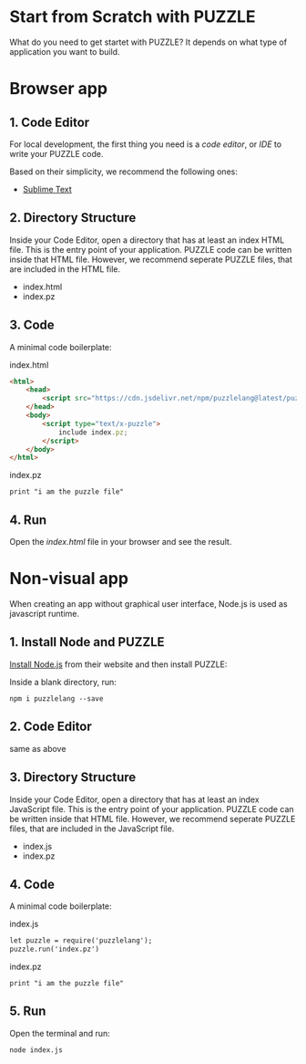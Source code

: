 # Start from Scratch with PUZZLE

What do you need to get startet with PUZZLE?
It depends on what type of application you want to build.

# Browser app

## 1. Code Editor

For local development, the first thing you need is a *code editor*, or *IDE* to write your PUZZLE code.

Based on their simplicity, we recommend the following ones:

* [Sublime Text](https://www.sublimetext.com/)

## 2. Directory Structure

Inside your Code Editor, open a directory that has at least an index HTML file. This is the entry point of your application. PUZZLE code can be written inside that HTML file. However, we recommend seperate PUZZLE files, that are included in the HTML file.

* index.html
* index.pz

## 3. Code

A minimal code boilerplate:

index.html
```html
<html>
	<head>
		<script src="https://cdn.jsdelivr.net/npm/puzzlelang@latest/puzzle.browser.js"></script>
	</head>
	<body>
		<script type="text/x-puzzle">
			include index.pz;
		</script>
	</body>
</html>
```

index.pz
```puzzle
print "i am the puzzle file"
```

## 4. Run

Open the *index.html* file in your browser and see the result.

# Non-visual app

When creating an app without graphical user interface, Node.js is used as javascript runtime.

## 1. Install Node and PUZZLE

[Install Node.js](https://nodejs.org/en) from their website and then install PUZZLE:

Inside a blank directory, run:

```shell
npm i puzzlelang --save
```

## 2. Code Editor

same as above

## 3. Directory Structure

Inside your Code Editor, open a directory that has at least an index JavaScript file. This is the entry point of your application. PUZZLE code can be written inside that HTML file. However, we recommend seperate PUZZLE files, that are included in the JavaScript file.

* index.js
* index.pz

## 4. Code

A minimal code boilerplate:

index.js
```html
let puzzle = require('puzzlelang');
puzzle.run('index.pz')
```

index.pz
```puzzle
print "i am the puzzle file"
```

## 5. Run

Open the terminal and run:

```shell
node index.js
```
